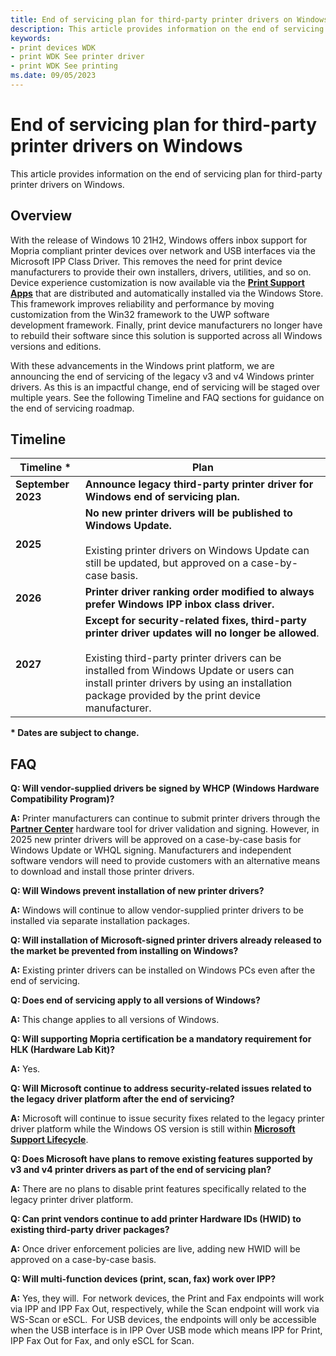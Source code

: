 ```yaml
---
title: End of servicing plan for third-party printer drivers on Windows
description: This article provides information on the end of servicing plan for third-party printer drivers on Windows.
keywords:
- print devices WDK
- print WDK See printer driver
- print WDK See printing
ms.date: 09/05/2023
---
```


# End of servicing plan for third-party printer drivers on Windows

This article provides information on the end of servicing plan for third-party printer drivers on Windows.

## Overview

With the release of Windows 10 21H2, Windows offers inbox support for Mopria compliant printer devices over network and USB interfaces via the Microsoft IPP Class Driver. This removes the need for print device manufacturers to provide their own installers, drivers, utilities, and so on.  Device experience customization is now available via the [**Print Support Apps**](../devapps/print-support-app-design-guide.md) that are distributed and automatically installed via the Windows Store. This framework improves reliability and performance by moving customization from the Win32 framework to the UWP software development framework. Finally, print device manufacturers no longer have to rebuild their software since this solution is supported across all Windows versions and editions.

With these advancements in the Windows print platform, we are announcing the end of servicing of the legacy v3 and v4 Windows printer drivers. As this is an impactful change, end of servicing will be staged over multiple years. See the following Timeline and FAQ sections for guidance on the end of servicing roadmap.  

## Timeline

| Timeline * | Plan |
|--|--|
| **September 2023** | **Announce legacy third-party printer driver for Windows end of servicing plan.** |
| **2025** | **No new printer drivers will be published to Windows Update.**<br><br>Existing printer drivers on Windows Update can still be updated, but approved on a case-by-case basis. |
| **2026** | **Printer driver ranking order modified to always prefer Windows IPP inbox class driver.** |
| **2027** | **Except for security-related fixes, third-party printer driver updates will no longer be allowed**.<br><br>Existing third-party printer drivers can be installed from Windows Update or users can install printer drivers by using an installation package provided by the print device manufacturer. |

**\* Dates are subject to change.**

## FAQ

**Q: Will vendor-supplied drivers be signed by WHCP (Windows Hardware Compatibility Program)?**

**A:** Printer manufacturers can continue to submit printer drivers through the [**Partner Center**](https://partner.microsoft.com/dashboard/home) hardware tool for driver validation and signing. However, in 2025 new printer drivers will be approved on a case-by-case basis for Windows Update or WHQL signing. Manufacturers and independent software vendors will need to provide customers with an alternative means to download and install those printer drivers.

**Q: Will Windows prevent installation of new printer drivers?**

**A:** Windows will continue to allow vendor-supplied printer drivers to be installed via separate installation packages.

**Q: Will installation of Microsoft-signed printer drivers already released to the market be prevented from installing on Windows?**

**A:** Existing printer drivers can be installed on Windows PCs even after the end of servicing.

**Q: Does end of servicing apply to all versions of Windows?**

**A:** This change applies to all versions of Windows.

**Q: Will supporting Mopria certification be a mandatory requirement for HLK (Hardware Lab Kit)?**

**A:** Yes.

**Q: Will Microsoft continue to address security-related issues related to the legacy driver platform after the end of servicing?**

**A:** Microsoft will continue to issue security fixes related to the legacy printer driver platform while the Windows OS version is still within [**Microsoft Support Lifecycle**](/lifecycle/products/?products=windows).

**Q: Does Microsoft have plans to remove existing features supported by v3 and v4 printer drivers as part of the end of servicing plan?**

**A:** There are no plans to disable print features specifically related to the legacy printer driver platform.

**Q: Can print vendors continue to add printer Hardware IDs (HWID) to existing third-party driver packages?**

**A:** Once driver enforcement policies are live, adding new HWID will be approved on a case-by-case basis.

**Q: Will multi-function devices (print, scan, fax) work over IPP?**

**A:** Yes, they will.  For network devices, the Print and Fax endpoints will work via IPP and IPP Fax Out, respectively, while the Scan endpoint will work via WS-Scan or eSCL.  For USB devices, the endpoints will only be accessible when the USB interface is in IPP Over USB mode which means IPP for Print, IPP Fax Out for Fax, and only eSCL for Scan.  
